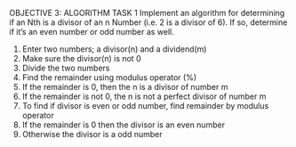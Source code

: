 OBJECTIVE 3: ALGORITHM
TASK 1
Implement an algorithm for determining if an Nth is a divisor of an n Number (i.e. 2 is a
divisor of 6). If so, determine if it’s an even number or odd number as well.
1. Enter two numbers; a divisor(n) and a dividend(m)
2. Make sure the divisor(n) is not 0
3. Divide the two numbers
4. Find the remainder using modulus operator (%)
5. If the remainder is 0, then the n is a divisor of number m
6. If the remainder is not 0, the n is not a perfect divisor of number m
7. To find if divisor is even or odd number, find remainder by modulus operator
8. If the remainder is 0 then the divisor is an even number
9. Otherwise the divisor is a odd number
